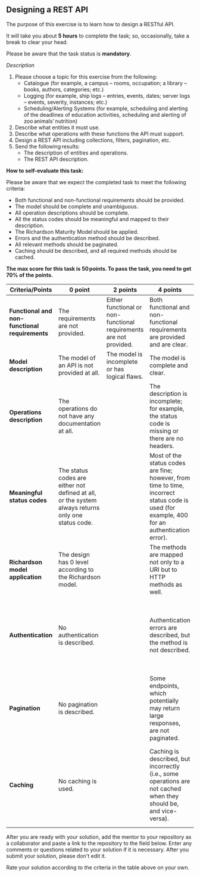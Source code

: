 ## Designing a REST API

The purpose of this exercise is to learn how to design a RESTful API.

It will take you about **5 hours** to complete the task; so, occasionally, take a break to clear your head.

Please be aware that the task status is **mandatory**.

*Description* 

1. Please choose a topic for this exercise from the following:
   - Catalogue (for example, a campus – rooms, occupation; a library – books, authors, categories; etc.) 
   - Logging (for example, ship logs – entries, events, dates; server logs – events, severity, instances; etc.) 
   - Scheduling/Alerting Systems (for example, scheduling and alerting of the deadlines of education activities, scheduling and alerting of zoo animals' nutrition)
2. Describe what entities it must use.
3. Describe what operations with these functions the API must support.
4. Design a REST API including collections, filters, pagination, etc. 
5. Send the following results: 
   - The description of entities and operations.
   - The REST API description. 

**How to self-evaluate this task:**

Please be aware that we expect the completed task to meet the following criteria:

- Both functional and non-functional requirements should be provided.
- The model should be complete and unambiguous.
- All operation descriptions should be complete.
- All the status codes should be meaningful and mapped to their description.
- The Richardson Maturity Model should be applied.
- Errors and the authentication method should be described.
- All relevant methods should be paginated.
- Caching should be described, and all required methods should be cached.

**The max score for this task is 50 points. To pass the task, you need to get 70% of the points.**

| Criteria/Points                                | 0 point                                                      | 2 points                                                     | 4 points                                                     | 7 points                                                     |
| ---------------------------------------------- | ------------------------------------------------------------ | ------------------------------------------------------------ | ------------------------------------------------------------ | ------------------------------------------------------------ |
| **Functional and non-functional requirements** | The requirements are not provided.                           | Either functional or non-functional requirements are not provided. | Both functional and non-functional requirements are provided and are clear. |                                                              |
| **Model description**                          | The model of an API is not provided at all.                  | The model is incomplete or has logical flaws.                | The model is complete and clear.                             |                                                              |
| **Operations description**                     | The operations do not have any documentation at all.         |                                                              | The description is incomplete; for example, the status code is missing or there are no headers. | All operation descriptions are complete.                     |
| **Meaningful status codes**                    | The status codes are either not defined at all, or the system always returns only one status code. |                                                              | Most of the status codes are fine; however, from time to time, incorrect status code is used (for example, 400 for an authentication error). | All the status codes are meaningful and are mapped to their description. |
| **Richardson model application**               | The design has 0 level according to the Richardson model.    |                                                              | The methods are mapped not only to a URI but to HTTP methods as well. | HATEOAS is used.                                             |
| **Authentication**                             | No authentication is described.                              |                                                              | Authentication errors are described, but the method is not described. | Errors are described, the authentication method is described (for example, the JWT structure is provided). |
| **Pagination**                                 | No pagination is described.                                  |                                                              | Some endpoints, which potentially may return large responses, are not paginated. | All relevant methods are paginated.                          |
| **Caching**                                    | No caching is used.                                          |                                                              | Caching is described, but incorrectly (i.e., some operations are not cached when they should be, and vice-versa). | Caching is described and is correct (all required methods are cached, the notes on why some methods are not cached are provided). |

After you are ready with your solution, add the mentor to your repository as a collaborator and paste a link to the repository to the field below. Enter any comments or questions related to your solution if it is necessary. After you submit your solution, please don't edit it.

Rate your solution according to the criteria in the table above on your own.